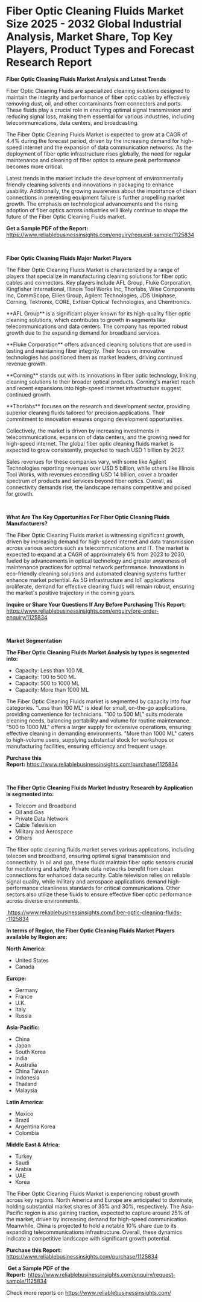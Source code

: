 <p><h1>Fiber Optic Cleaning Fluids Market Size 2025 - 2032 Global Industrial Analysis, Market Share, Top Key Players, Product Types and Forecast Research Report</h1></p><p><strong>Fiber Optic Cleaning Fluids Market Analysis and Latest Trends</strong></p>
<p><p>Fiber Optic Cleaning Fluids are specialized cleaning solutions designed to maintain the integrity and performance of fiber optic cables by effectively removing dust, oil, and other contaminants from connectors and ports. These fluids play a crucial role in ensuring optimal signal transmission and reducing signal loss, making them essential for various industries, including telecommunications, data centers, and broadcasting.</p><p>The Fiber Optic Cleaning Fluids Market is expected to grow at a CAGR of 4.4% during the forecast period, driven by the increasing demand for high-speed internet and the expansion of data communication networks. As the deployment of fiber optic infrastructure rises globally, the need for regular maintenance and cleaning of fiber optics to ensure peak performance becomes more critical.</p><p>Latest trends in the market include the development of environmentally friendly cleaning solvents and innovations in packaging to enhance usability. Additionally, the growing awareness about the importance of clean connections in preventing equipment failure is further propelling market growth. The emphasis on technological advancements and the rising adoption of fiber optics across industries will likely continue to shape the future of the Fiber Optic Cleaning Fluids market.</p></p>
<p><strong>Get a Sample PDF of the Report:&nbsp;</strong> <a href="https://www.reliablebusinessinsights.com/enquiry/request-sample/1125834?utm_campaign=101&utm_medium=2&utm_source=Github&utm_content=ia&utm_term=01022025&utm_id=fiber-optic-cleaning-fluids">https://www.reliablebusinessinsights.com/enquiry/request-sample/1125834</a></p>
<p>&nbsp;</p>
<p><strong>Fiber Optic Cleaning Fluids Major Market Players</strong></p>
<p><p>The Fiber Optic Cleaning Fluids Market is characterized by a range of players that specialize in manufacturing cleaning solutions for fiber optic cables and connectors. Key players include AFL Group, Fluke Corporation, Kingfisher International, Illinois Tool Works Inc, Thorlabs, Wise Components Inc, CommScope, Ellies Group, Agilent Technologies, JDS Uniphase, Corning, Tektronix, CORE, Exfiber Optical Technologies, and Chemtronics.</p><p>**AFL Group** is a significant player known for its high-quality fiber optic cleaning solutions, which contributes to growth in segments like telecommunications and data centers. The company has reported robust growth due to the expanding demand for broadband services.</p><p>**Fluke Corporation** offers advanced cleaning solutions that are used in testing and maintaining fiber integrity. Their focus on innovative technologies has positioned them as market leaders, driving continued revenue growth.</p><p>**Corning** stands out with its innovations in fiber optic technology, linking cleaning solutions to their broader optical products. Corning's market reach and recent expansions into high-speed internet infrastructure suggest continued growth.</p><p>**Thorlabs** focuses on the research and development sector, providing superior cleaning fluids tailored for precision applications. Their commitment to innovation ensures ongoing development opportunities.</p><p>Collectively, the market is driven by increasing investments in telecommunications, expansion of data centers, and the growing need for high-speed internet. The global fiber optic cleaning fluids market is expected to grow consistently, projected to reach USD 1 billion by 2027. </p><p>Sales revenues for these companies vary, with some like Agilent Technologies reporting revenues over USD 5 billion, while others like Illinois Tool Works, with revenues exceeding USD 14 billion, cover a broader spectrum of products and services beyond fiber optics. Overall, as connectivity demands rise, the landscape remains competitive and poised for growth.</p></p>
<p>&nbsp;</p>
<p><strong>What Are The Key Opportunities For Fiber Optic Cleaning Fluids Manufacturers?</strong></p>
<p><p>The Fiber Optic Cleaning Fluids market is witnessing significant growth, driven by increasing demand for high-speed internet and data transmission across various sectors such as telecommunications and IT. The market is expected to expand at a CAGR of approximately 6% from 2023 to 2030, fueled by advancements in optical technology and greater awareness of maintenance practices for optimal network performance. Innovations in eco-friendly cleaning solutions and automated cleaning systems further enhance market potential. As 5G infrastructure and IoT applications proliferate, demand for effective cleaning fluids will remain robust, ensuring the market's positive trajectory in the coming years.</p></p>
<p><strong>Inquire or Share Your Questions If Any Before Purchasing This Report:</strong> <a href="https://www.reliablebusinessinsights.com/enquiry/pre-order-enquiry/1125834?utm_campaign=101&utm_medium=2&utm_source=Github&utm_content=ia&utm_term=01022025&utm_id=fiber-optic-cleaning-fluids">https://www.reliablebusinessinsights.com/enquiry/pre-order-enquiry/1125834</a></p>
<p>&nbsp;</p>
<p><strong>Market Segmentation</strong></p>
<p><strong>The Fiber Optic Cleaning Fluids Market Analysis by types is segmented into:</strong></p>
<p><ul><li>Capacity: Less than 100 ML</li><li>Capacity: 100 to 500 ML</li><li>Capacity: 500 to 1000 ML</li><li>Capacity: More than 1000 ML</li></ul></p>
<p><p>The Fiber Optic Cleaning Fluids market is segmented by capacity into four categories. "Less than 100 ML" is ideal for small, on-the-go applications, providing convenience for technicians. "100 to 500 ML" suits moderate cleaning needs, balancing portability and volume for routine maintenance. "500 to 1000 ML" offers a larger supply for extensive operations, ensuring effective cleaning in demanding environments. "More than 1000 ML" caters to high-volume users, supplying substantial stock for workshops or manufacturing facilities, ensuring efficiency and frequent usage.</p></p>
<p><strong>Purchase this Report:&nbsp;</strong><a href="https://www.reliablebusinessinsights.com/purchase/1125834?utm_campaign=101&utm_medium=2&utm_source=Github&utm_content=ia&utm_term=01022025&utm_id=fiber-optic-cleaning-fluids">https://www.reliablebusinessinsights.com/purchase/1125834</a></p>
<p>&nbsp;</p>
<p><strong>The Fiber Optic Cleaning Fluids Market Industry Research by Application is segmented into:</strong></p>
<p><ul><li>Telecom and Broadband</li><li>Oil and Gas</li><li>Private Data Network</li><li>Cable Television</li><li>Military and Aerospace</li><li>Others</li></ul></p>
<p><p>The fiber optic cleaning fluids market serves various applications, including telecom and broadband, ensuring optimal signal transmission and connectivity. In oil and gas, these fluids maintain fiber optic sensors crucial for monitoring and safety. Private data networks benefit from clean connections for enhanced data security. Cable television relies on reliable signal quality, while military and aerospace applications demand high-performance cleanliness standards for critical communications. Other sectors also utilize these fluids to ensure effective fiber optic performance across diverse environments.</p></p>
<p><a href="https://www.reliablebusinessinsights.com/fiber-optic-cleaning-fluids-r1125834?utm_campaign=101&utm_medium=2&utm_source=Github&utm_content=ia&utm_term=01022025&utm_id=fiber-optic-cleaning-fluids">&nbsp;https://www.reliablebusinessinsights.com/fiber-optic-cleaning-fluids-r1125834</a></p>
<p><strong>In terms of Region, the Fiber Optic Cleaning Fluids Market Players available by Region are:</strong></p>
<p>
    <p> <strong> North America: </strong>
        <ul>
            <li>United States</li>
            <li>Canada</li>
        </ul>
        </p> 
    <p> <strong> Europe: </strong>
        <ul>
            <li>Germany</li>
            <li>France</li>
            <li>U.K.</li>
            <li>Italy</li>
            <li>Russia</li>
        </ul>
        </p> 
    <p> <strong> Asia-Pacific: </strong>
        <ul>
            <li>China</li>
            <li>Japan</li>
            <li>South Korea</li>
            <li>India</li>
            <li>Australia</li>
            <li>China Taiwan</li>
            <li>Indonesia</li>
            <li>Thailand</li>
            <li>Malaysia</li>
        </ul>
        </p> 
    <p> <strong> Latin America: </strong>
        <ul>
            <li>Mexico</li>
            <li>Brazil</li>
            <li>Argentina Korea</li>
            <li>Colombia</li>
        </ul>
        </p> 
    <p> <strong> Middle East & Africa: </strong>
        <ul>
            <li>Turkey</li>
            <li>Saudi</li>
            <li>Arabia</li>
            <li>UAE</li>
            <li>Korea</li>
        </ul>
    </p>
    </p>
<p><p>The Fiber Optic Cleaning Fluids Market is experiencing robust growth across key regions. North America and Europe are anticipated to dominate, holding substantial market shares of 35% and 30%, respectively. The Asia-Pacific region is also gaining traction, expected to capture around 25% of the market, driven by increasing demand for high-speed communication. Meanwhile, China is projected to hold a notable 10% share due to its expanding telecommunications infrastructure. Overall, these dynamics indicate a competitive landscape with significant growth potential.</p></p>
<p><strong>Purchase this Report: </strong><a href="https://www.reliablebusinessinsights.com/purchase/1125834?utm_campaign=101&utm_medium=2&utm_source=Github&utm_content=ia&utm_term=01022025&utm_id=fiber-optic-cleaning-fluids">https://www.reliablebusinessinsights.com/purchase/1125834</a></p>
<p>&nbsp;<strong>Get a Sample PDF of the Report:&nbsp;&nbsp;</strong><a href="https://www.reliablebusinessinsights.com/enquiry/request-sample/1125834?utm_campaign=101&utm_medium=2&utm_source=Github&utm_content=ia&utm_term=01022025&utm_id=fiber-optic-cleaning-fluids">https://www.reliablebusinessinsights.com/enquiry/request-sample/1125834</a></p>
<p><strong></strong></p>
<p>Check more reports on <a href="https://www.reliablebusinessinsights.com/?utm_campaign=101&utm_medium=2&utm_source=Github&utm_content=ia&utm_term=01022025&utm_id=fiber-optic-cleaning-fluids">https://www.reliablebusinessinsights.com/</a></p>